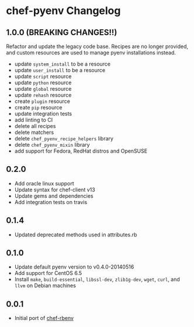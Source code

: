 # chef-pyenv Changelog

## 1.0.0 (BREAKING CHANGES!!)
Refactor and update the legacy code base. Recipes are no longer provided, and custom resources are used to manage pyenv installations instead.
* update `system_install` to be a resource
* update `user_install` to be a resource
* update `script` resource
* update `python` resource
* update `global` resource
* update `rehash` resource
* create `plugin` resource
* create `pip` resource
* update integration tests
* add linting to CI
* delete all recipes
* delete matchers
* delete `chef_pyenv_recipe_helpers` library
* delete `chef_pyenv_mixin` library
* add support for Fedora, RedHat distros and OpenSUSE

## 0.2.0
* Add oracle linux support
* Update syntax for chef-client v13
* Update gems and dependencies
* Add integration tests on travis

## 0.1.4
* Updated deprecated methods used in attributes.rb

## 0.1.0

* Update default pyenv version to v0.4.0-20140516
* Add support for CentOS 6.5
* Install `make`, `build-essential`, `libssl-dev`, `zlib1g-dev`, `wget`,
  `curl`, and `llvm` on Debian machines

## 0.0.1

* Initial port of [chef-rbenv](https://github.com/fnichol/chef-rbenv)
